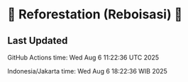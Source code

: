 
# 🌳 Reforestation (Reboisasi) 🌲

## Last Updated

GitHub Actions time: Wed Aug  6 11:22:36 UTC 2025

Indonesia/Jakarta time: Wed Aug  6 18:22:36 WIB 2025
